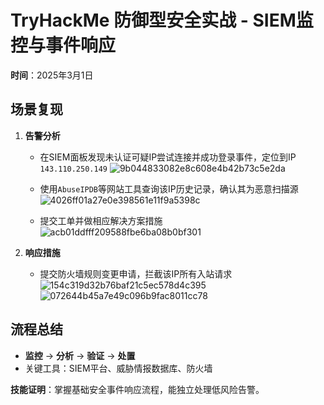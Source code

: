 # TryHackMe 防御型安全实战 - SIEM监控与事件响应  
**时间**：2025年3月1日  

## 场景复现  
1. **告警分析**  
   - 在SIEM面板发现未认证可疑IP尝试连接并成功登录事件，定位到IP `143.110.250.149`
     ![9b044833082e8c608e4b42b73c5e2da](https://github.com/user-attachments/assets/d96cae39-1ce4-44ca-b0c0-3466deef9e27)

   - 使用`AbuseIPDB`等网站工具查询该IP历史记录，确认其为恶意扫描源
     ![4026ff01a27e0e398561e11f9a5398c](https://github.com/user-attachments/assets/25145775-2172-4001-9490-6bd91d689715)
   - 提交工单并做相应解决方案措施
     ![acb01ddfff209588fbe6ba08b0bf301](https://github.com/user-attachments/assets/2c9082bf-9745-4754-b1b9-8c92027160ae)

2. **响应措施**  
   - 提交防火墙规则变更申请，拦截该IP所有入站请求
     ![154c319d32b76baf21c5ec578d4c395](https://github.com/user-attachments/assets/fd9bba3e-8173-4d3f-9022-ab517d5a76fe)
     ![072644b45a7e49c096b9fac8011cc78](https://github.com/user-attachments/assets/99deab6d-d2a1-42bf-b3b5-dbce2a1d4145)



## 流程总结  
- **监控** → **分析** → **验证** → **处置**  
- 关键工具：SIEM平台、威胁情报数据库、防火墙  

**技能证明**：掌握基础安全事件响应流程，能独立处理低风险告警。
